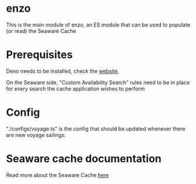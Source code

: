 # enzo

This is the main module of enzo, an ES module that can be used to populate (or
read) the Seaware Cache

# Prerequisites

Deno needs to be installed, check the [website](https://deno.land/).

On the Seaware side, "Custom Availability Search" rules need to be in place for
every search the cache application wishes to perform

# Config

"./configs/voyage.ts" is the config that should be updated whenever there are
new voyage sailings.

# Seaware cache documentation

Read more about the Seaware Cache
[here](https://versonix.atlassian.net/wiki/spaces/PublicDocs/pages/10289154/Availability+Cache)
